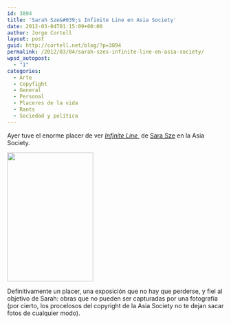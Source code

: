 ```yaml
---
id: 3894
title: 'Sarah Sze&#039;s Infinite Line en Asia Society'
date: 2012-03-04T01:15:09+00:00
author: Jorge Cortell
layout: post
guid: http://cortell.net/blog/?p=3894
permalink: /2012/03/04/sarah-szes-infinite-line-en-asia-society/
wpsd_autopost:
  - "1"
categories:
  - Arte
  - Copyfight
  - General
  - Personal
  - Placeres de la vida
  - Rants
  - Sociedad y polí­tica
---
```

Ayer tuve el enorme placer de ver <a title="http://sites.asiasociety.org/sarahsze/" href="http://sites.asiasociety.org/sarahsze/" target="_blank"><em>Infinite Line</em> </a> de <a title="http://www.sarahsze.com/" href="http://www.sarahsze.com/" target="_blank">Sara Sze</a> en la Asia Society.

<img class="aligncenter" title="Sarah Sze's Checks and Balances, photo from Asia Society" src="http://sites.asiasociety.org/sarahsze/wp-content/uploads/2011/12/checks_and_balances-200x300.jpg" alt="" width="200" height="300" />

Definitivamente un placer, una exposición que no hay que perderse, y fiel al objetivo de Sarah: obras que no pueden ser capturadas por una fotografía (por cierto, los procelosos del copyright de la Asia Society no te dejan sacar fotos de cualquier modo).